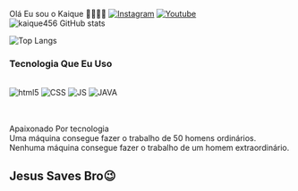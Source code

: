 Olá Eu sou o Kaique 🤙🏽👋🏽
[![Instagram](https://img.shields.io/badge/Instagram-E4405F?style=for-the-badge&logo=instagram&logoColor=white)](https://www.instagram.com/kaique_de_lima123/)
[![Youtube](https://img.shields.io/badge/YouTube-FF0000?style=for-the-badge&logo=youtube&logoColor=white)](https://www.youtube.com/channel/UCooXOVhz_WXPwtd4Sd3xSzw)
![kaique456 GitHub stats](https://github-readme-stats.vercel.app/api?username=kaique456&show_icons=true&theme=dracula)


![Top Langs](https://github-readme-stats.vercel.app/api/top-langs/?username=kaique456&size_weight=0.5&count_weight=0.5)


### Tecnologia Que Eu Uso
<div style="display: inline_block"><br/>

<img aligin="center" alt="html5" src="https://img.shields.io/badge/HTML5-E34F26?style=for-the-badge&logo=html5&logoColor=white"/>

<img aligin="center" alt="CSS" src="https://img.shields.io/badge/CSS3-1572B6?style=for-the-badge&logo=css3&logoColor=white"/>

<img aligin="center" alt="JS" src="https://img.shields.io/badge/JavaScript-F7DF1E?style=for-the-badge&logo=javascript&logoColor=black"/>

<img aligin="center" alt="JAVA" src="https://img.shields.io/badge/Java-ED8B00?style=for-the-badge&logo=openjdk&logoColor=white"/>
</div><br/>



<br>Apaixonado Por tecnologia<br/>
Uma máquina consegue fazer o trabalho de 50 homens ordinários. Nenhuma máquina consegue fazer o trabalho de um homem extraordinário.

## Jesus Saves Bro😉
